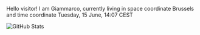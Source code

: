 Hello visitor! I am Giammarco, currently living in space coordinate Brussels and time coordinate Tuesday, 15 June, 14:07 CEST

![GitHub Stats](https://github-readme-stats.vercel.app/api?username=grcasanova)
